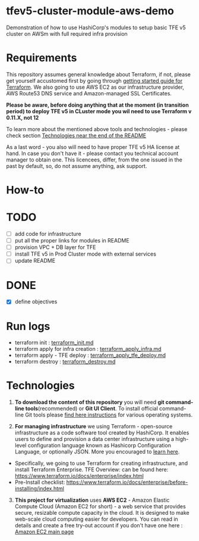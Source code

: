 # tfev5-cluster-module-aws-demo
Demonstration of how to use HashiCorp's modules to setup basic TFE v5 cluster on AWSm with full required infra provision

# Requirements

This repository assumes general knowledge about Terraform, if not, please get yourself accustomed first by going through [getting started guide for Terraform](https://learn.hashicorp.com/terraform?track=getting-started#getting-started). We also going to use AWS EC2 as our infrastructure provider, AWS Route53 DNS service and Amazon-managed SSL Certificates.

**Please be aware, before doing anything that at the moment (in transition period) to deploy TFE v5 in CLuster mode you wil need to use Terraform v 0.11.X, not 12**

To learn more about the mentioned above tools and technologies -  please check section [Technologies near the end of the README](#technologies)

As a last word - you also will need to have proper TFE v5 HA license at hand. In case you don't have it - please contact you technical account manager to obtain one. This licencees, differ, from the one issued in the past by default, so, do not assume anything, ask support.


# How-to


# TODO
- [ ] add code for infrastructure 
- [ ] put all the proper links for modules in README
- [ ] provision VPC + DB layer for TFE
- [ ] install TFE v5 in Prod Cluster mode with external services
- [ ] update README

# DONE
- [x] define objectives


# Run logs

- terraform init : [terraform_init.md](terraform_init.md)
- terraform apply for infra creation  : [terraform_apply_infra.md](terraform_apply.md)
- terraform apply - TFE deploy  : [terraform_apply_tfe_deploy.md](terraform_apply.md)
- terraform destroy : [terraform_destroy.md](terraform_destroy.md)


# Technologies

1. **To download the content of this repository** you will need **git command-line tools**(recommended) or **Git UI Client**. To install official command-line Git tools please [find here instructions](https://git-scm.com/book/en/v2/Getting-Started-Installing-Git) for various operating systems.

2. **For managing infrastructure** we using Terraform - open-source infrastructure as a code software tool created by HashiCorp. It enables users to define and provision a data center infrastructure using a high-level configuration language known as Hashicorp Configuration Language, or optionally JSON. More you encouraged to [learn here](https://www.terraform.io).
 - Specifically, we going to use Terraform for creating infrastructure, and install Terraform Enterprise. TFE Overview: can be found here: https://www.terraform.io/docs/enterprise/index.html
 - Pre-Install checklist: https://www.terraform.io/docs/enterprise/before-installing/index.html

3. **This project for virtualization** uses **AWS EC2** - Amazon Elastic Compute Cloud (Amazon EC2 for short) - a web service that provides secure, resizable compute capacity in the cloud. It is designed to make web-scale cloud computing easier for developers. You can read in details and create a free try-out account if you don't have one here : [Amazon EC2 main page](https://aws.amazon.com/ec2/)
